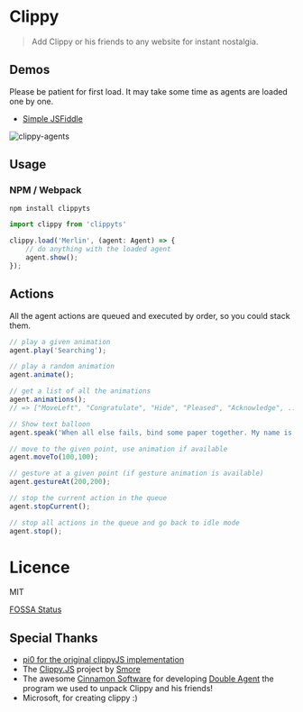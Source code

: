# Clippy
> Add Clippy or his friends to any website for instant nostalgia.

## Demos

Please be patient for first load. It may take some time as agents are loaded one by one.

- [Simple JSFiddle](https://jsfiddle.net/lizozomi/n5yz3jeb/23/)

![clippy-agents](https://user-images.githubusercontent.com/3016806/223058578-e4123bc3-0f4b-4913-a15d-d04e8be04525.png)


## Usage


### NPM / Webpack

```
npm install clippyts
```

```ts
import clippy from 'clippyts'

clippy.load('Merlin', (agent: Agent) => {
    // do anything with the loaded agent
    agent.show();
});
```

## Actions
All the agent actions are queued and executed by order, so you could stack them.

```javascript
// play a given animation
agent.play('Searching');

// play a random animation
agent.animate();

// get a list of all the animations
agent.animations();
// => ["MoveLeft", "Congratulate", "Hide", "Pleased", "Acknowledge", ...]

// Show text balloon
agent.speak('When all else fails, bind some paper together. My name is Clippy.');

// move to the given point, use animation if available
agent.moveTo(100,100);

// gesture at a given point (if gesture animation is available)
agent.gestureAt(200,200);

// stop the current action in the queue
agent.stopCurrent();

// stop all actions in the queue and go back to idle mode
agent.stop();
```


# Licence
MIT

[FOSSA Status](https://app.fossa.com/projects/git%2Bgithub.com%2Flizozom%2Fclippyts?utm_source=share_link)

## Special Thanks
- [pi0 for the original clippyJS implementation](https://github.com/pi0/clippyjs)
- The [Clippy.JS](http://smore.com/clippy-js) project by [Smore](http://smore.com)
- The awesome [Cinnamon Software](http://www.cinnamonsoftware.com/) for developing [Double Agent](http://doubleagent.sourceforge.net/)
the program we used to unpack Clippy and his friends!
- Microsoft, for creating clippy :)
